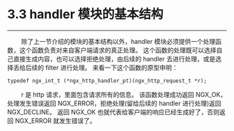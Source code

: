 # 3.3 handler 模块的基本结构
***

&emsp;&emsp;
除了上一节介绍的模块的基本结构以外，handler 模块必须提供一个处理函数，这个函数负责对来自客户端请求的真正处理。
这个函数的处理既可以选择自己直接生成内容，也可以选择拒绝处理，由后续的 handler 去进行处理，或是选择丢给后续的 filter 进行处理。
来看一下这个函数的原型申明：

    typedef ngx_int_t (*ngx_http_handler_pt)(ngx_http_request_t *r);

&emsp;&emsp;
r 是 http 请求，里面包含请求所有的信息。
该函数处理成功返回 NGX\_OK，处理发生错误返回 NGX\_ERROR，拒绝处理(留给后续的 handler 进行处理)返回 NGX\_DECLINE。
返回 NGX\_OK 也就代表给客户端的响应已经生成好了，否则返回 NGX\_ERROR 就发生错误了。